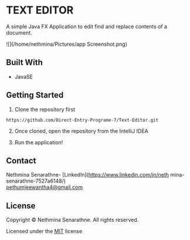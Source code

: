 # TEXT EDITOR

A simple Java FX Application to edit find and replace contents of a document.

![](/home/nethmina/Pictures/app Screenshot.png)

## Built With

- JavaSE

## Getting Started

1. Clone the repository first 

``https://github.com/Direct-Entry-Programe-7/Text-Editor.git``

2. Once cloned, open the repository from the IntelliJ IDEA

3. Run the application!

## Contact

Nethmina Senarathne- [LinkedIn](https://www.linkedin.com/in/neth
mina-senarathne-7527a6148/) <br>
pethumjeewantha4@gmail.com

## License

Copyright &copy; Nethmina Senarathne. All rights reserved.

Licensed under the [MIT](LICENSE) license
